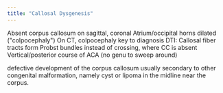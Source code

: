 ```yaml
---
title: "Callosal Dysgenesis"
---
```

Absent corpus callosum on sagittal, coronal
Atrium/occipital horns dilated (&quot;colpocephaly&quot;)
On CT, colpocephaly key to diagnosis
DTI: Callosal fiber tracts form Probst bundles instead of crossing, where CC is absent
Vertical/posterior course of ACA (no genu to sweep around)

defective development of the corpus callosum usually secondary to other congenital malformation, namely cyst or lipoma in the midline near the corpus.

